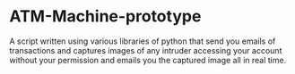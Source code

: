 # ATM-Machine-prototype
A script written using various libraries of python that send you emails of transactions and captures images of any intruder accessing your account without your permission and emails you the captured image all in real time.
